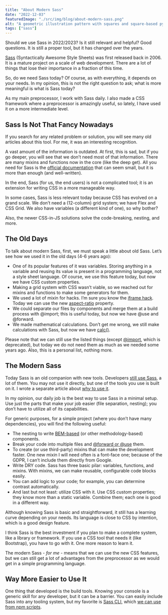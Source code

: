```yaml
---
title: "About Modern Sass"
date: "2022-12-03"
featuredImage: "./src/img/blog/about-modern-sass.png"
alt: "A geometric illustration pattern with squares and square-based pyramids."
tags: ["sass"]
---
```


<p class="lead">Should we use Sass in 2022/2023? Is it still relevant and helpful? Good questions. It is still a proper tool, but it has changed over the years.</p>

[Sass](https://sass-lang.com/) (Syntactically Awesome Style Sheets) was first released back in 2006. It is a mature project on a scale of web development. There are a lot of things that lose their importance in a fraction of this time.

So, do we need Sass today? Of course, as with everything, it depends on your needs. In my opinion, this is not the right question to ask; what is more meaningful is what is Sass today?

As my main preprocessor, I work with Sass daily. I also made a CSS framework where a preprocessor is amazingly useful, so lately, I have used it on a more intermediate level.

## Sass Is Not That Fancy Nowadays

If you search for any related problem or solution, you will see many old articles about this tool. For me, it was an interesting recognition.

A vast amount of the information is outdated. At first, this is sad, but if you go deeper, you will see that we don’t need most of that information. There are many mixins and functions now in the core (like the deep get). All you need for Sass is the [official documentation](https://sass-lang.com/documentation/) that can seem small, but it is more than enough (and well-written).

In the end, Sass (for us, the end users) is not a complicated tool; it is an extension for writing CSS in a more manageable way.

In some cases, Sass is less relevant today because CSS has evolved on a grand scale. We don’t need a (12-column) grid system; we have Flex and CSS Grid. We also have variables (a different kind of one), so why bother?

Also, the newer CSS-in-JS solutions solve the code-breaking, nesting, and more.

## The Old Days

To talk about modern Sass, first, we must speak a little about old Sass. Let’s see how we used it in the old days (4-6 years ago):

- One of its popular features of it was variables. Storing anything in a variable and reusing its value is present in a programming language, not a style sheet language. Of course, we use this feature today, but now we have CSS custom properties.
- Making a grid system with CSS wasn’t viable, so we reached out for mixins and functions to make some generators for them.
- We used a lot of mixin for hacks. I’m sure you know the [iframe hack](https://www.hacksoft.io/blog/responsive-iframes). Today we can use the new [aspect-ratio](https://developer.mozilla.org/en-US/docs/Web/CSS/aspect-ratio) property.
- We could separate our files by components and merge them at a build process with @import; this is useful today, but now we have @use and @forward.
- We made mathematical calculations. Don’t get me wrong, we still make calculations with Sass, but now we have [calc()](https://developer.mozilla.org/en-US/docs/Web/CSS/calc).

<Notification type="info">Please note that we can still use the listed things (except <a href="https://sass-lang.com/documentation/at-rules/import">@import</a>, which is deprecated), but today we do not need them as much as we needed some years ago. Also, this is a personal list, nothing more.</Notification>

## The Modern Sass

Today Sass is an old companion with new tools. Developers [still use Sass](https://www.npmjs.com/package/sass), a lot of them. You may not use it directly, but one of the tools you use is built on it. I wrote a separate article about [why to use it](https://sprucecss.com/blog/why-use-sass).

In my opinion, our daily job is the best way to use Sass in a minimal setup. Use just the parts that make your job easier (file separation, nesting); you don’t have to utilize all of its capabilities.

For generic purposes, for a simple project (where you don’t have many dependencies), you will find the following useful:

- The nesting to write [BEM-based](https://css-tricks.com/using-sass-control-scope-bem-naming/) (or other methodology-based) components.
- Break your code into multiple files and [@forward or @use](https://sprucecss.com/blog/why-use-sass#use-and-forward) them.
- To create (or use third-party) mixins that can make the development faster. One new mixin I will need often is a font-face one; because of the GDPR, I can’t include them directly from Google.
- Write DRY code. Sass has three basic pilar: variables, functions, and mixins. With mixins, we can make reusable, configurable code blocks easily.
- You can add logic to your code; for example, you can determine contrast automatically.
- And last but not least: utilize CSS with it. Use CSS custom properties; they know more than a static variable. Combine them; each one is good in a different way.

Although knowing Sass is basic and straightforward, it still has a learning curve depending on your needs. Its language is close to CSS by intention, which is a good design feature.

I think Sass is the best investment if you plan to make a complete system, like a library or framework. If you use a CSS tool that needs it (like Bootstrap), you have to go with it. One more reason to learn it.

The modern Sass - _for me_ - means that we can use the new CSS features, but we can still get a lot of advantages from the preprocessor as we would get in a simple programming language.

## Way More Easier to Use It

One thing that developed is the build tools. Knowing your console is a generic skill for any developer, but it can be a barrier. You can easily include Sass into any tooling system, but my favorite is [Sass CLI](https://sass-lang.com/documentation/cli), which [we can use from npm scripts](https://sprucecss.com/blog/the-simplest-sass-compile-setup).
